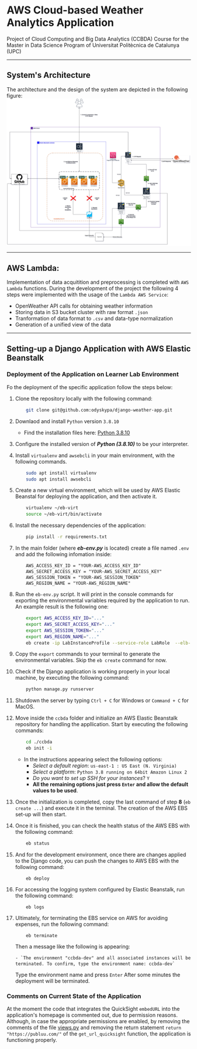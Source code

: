 # AWS Cloud-based Weather Analytics Application
Project of Cloud Computing and Big Data Analytics (CCBDA) Course for the Master in Data Science Program of Universitat Politècnica de Catalunya (UPC)
***
## System's Architecture
The architecture and the design of the system are depicted in the following figure:
![](designs/ccbda-final.png)
***
## AWS Lambda:
Implementation of data acquitition and preprocessing is completed with `AWS Lambda` functions. During the development of the project the following 4 steps were implemented with the usage of the `Lambda AWS Service`:
* OpenWeather API calls for obtaining weather information
* Storing data in S3 bucket cluster with raw format `.json`
* Tranformation of data format to `.csv` and data-type normalization
* Generation of a unified view of the data

***
## Setting-up a Django Application with AWS Elastic Beanstalk
### Deployment of the Application on Learner Lab Environment

Fo the deployment of the specific application follow the steps below:

1. Clone the repository locally with the following command:
    ```bash
        git clone git@github.com:odyskypa/django-weather-app.git
    ```

2. Downlaod and install `Python` version `3.8.10`
    - Find the installation files here: [Python 3.8.10](https://www.python.org/downloads/release/python-3810/)

3. Configure the installed version of ***Python (3.8.10)*** to be your interpreter.

4. Install `virtualenv` and `awsebcli` in your main environment, with the following commands.
    
    ```bash
        sudo apt install virtualenv
        sudo apt install awsebcli
    ```

5. Create a new virtual environment, which will be used by AWS Elastic Beanstal for deploying the application, and then activate it.

    ```bash
        virtualenv ~/eb-virt
        source ~/eb-virt/bin/activate
    ```

6. Install the necessary dependencies of the application:

    ```bash
        pip install -r requirements.txt
    ```

7. In the main folder (where ***eb-env.py*** is located) create a file named `.env` and add the following infomation inside:
    ```
        AWS_ACCESS_KEY_ID = "YOUR-AWS_ACCESS_KEY_ID"
        AWS_SECRET_ACCESS_KEY = "YOUR-AWS_SECRET_ACCESS_KEY"
        AWS_SESSION_TOKEN = "YOUR-AWS_SESSION_TOKEN"
        AWS_REGION_NAME = "YOUR-AWS_REGION_NAME"
    ```
8. Run the `eb-env.py` script. It will print in the console commands for exporting the environmental variables required by the application to run. An example result is the following one:
    ```bash
        export AWS_ACCESS_KEY_ID="..."
        export AWS_SECRET_ACCESS_KEY="..."
        export AWS_SESSION_TOKEN="..."
        export AWS_REGION_NAME="..."
        eb create -ip LabInstanceProfile --service-role LabRole  --elb-type application --envvars "AWS_ACCESS_KEY_ID="...",AWS_SECRET_ACCESS_KEY="...",AWS_SESSION_TOKEN="...",AWS_REGION_NAME="...""
    ```
9. Copy the `export` commands to your terminal to generate the environmental variables. Skip the `eb create` command for now.

10. Check if the Django application is working properly in your local machine, by executing the following command:
    ```python
        python manage.py runserver
    ```
11. Shutdown the server by typing `Ctrl + C` for Windows or `Command + C` for MacOS.
12. Move inside the `ccbda` folder and initialize an AWS Elastic Beanstalk repository for handling the appllication. Start by executing the following commands:
    ```bash
        cd ./ccbda
        eb init -i
    ```
    - In the instructions appearing select the following options:
        - *Select a default region*:  `us-east-1 : US East (N. Virginia)`
        - *Select a platform*: `Python 3.8 running on 64bit Amazon Linux 2`
        - *Do you want to set up SSH for your instances*? `Y`
        - **All the remaining options just press `Enter` and allow the default values to be used**.
13. Once the initialization is completed, copy the last command of step **8** (`eb create ...`) and execute it in the terminal. The creation of the AWS EBS set-up will then start.
14. Once it is finished, you can check the health status of the AWS EBS with the following command:
    ```bash
        eb status
    ```
15. And for the development environment, once there are changes applied to the Django code, you can push the changes to AWS EBS with the following command:
    ```
        eb deploy
    ```
16. For accessing the logging system configured by Elastic Beanstalk, run the following command:
    ```
        eb logs
    ```
17. Ultimately, for terminating the EBS service on AWS for avoiding expenses, run the following command:
    ```
        eb terminate
    ```
    Then a message like the following is appearing: 
    
        - `The environment "ccbda-dev" and all associated instances will be terminated. To confirm, type the environment name: ccbda-dev`
    Type the environment name and press `Enter`
    After some minutes the deployment will be terminated.

### Comments on Current State of the Application
At the moment the code that integrates the QuickSight `embedURL` into the application's homepage is commented out, due to permission reasons. Although, in case the appropriate
permissions are enabled, by removing the comments of the file [views.py](https://github.com/odyskypa/django-weather-app/blob/main/ccbda/weatherapp/views.py) and removing the return statement `return "https://publuu.com/"` of the `get_url_quicksight` function, the application is functioning properly.
